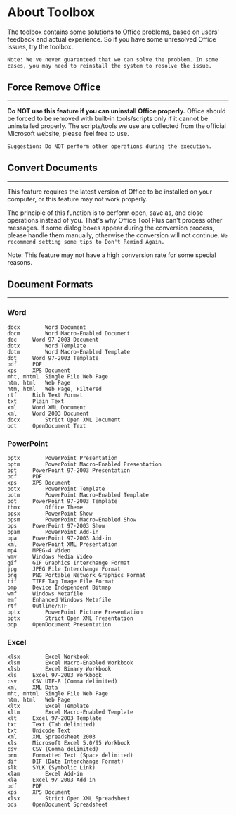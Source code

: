 # About Toolbox

The toolbox contains some solutions to Office problems, based on users' feedback and actual experience. So if you have some unresolved Office issues, try the toolbox.

`Note: We've never guaranteed that we can solve the problem. In some cases, you may need to reinstall the system to resolve the issue.`

## Force Remove Office

---

**Do NOT use this feature if you can uninstall Office properly.** Office should be forced to be removed with built-in tools/scripts only if it cannot be uninstalled properly. The scripts/tools we use are collected from the official Microsoft website, please feel free to use.

`Suggestion: Do NOT perform other operations during the execution.`

## Convert Documents

---

This feature requires the latest version of Office to be installed on your computer, or this feature may not work properly.

The principle of this function is to perform open, save as, and close operations instead of you. That's why Office Tool Plus can't process other messages. If some dialog boxes appear during the conversion process, please handle them manually, otherwise the conversion will not continue. `We recommend setting some tips to Don't Remind Again.`

Note: This feature may not have a high conversion rate for some special reasons.

## Document Formats

---

### Word

```
docx		Word Document
docm		Word Macro-Enabled Document
doc		Word 97-2003 Document
dotx		Word Template
dotm		Word Macro-Enabled Template
dot		Word 97-2003 Template
pdf		PDF
xps		XPS Document
mht, mhtml	Single File Web Page
htm, html	Web Page
htm, html	Web Page, Filtered
rtf		Rich Text Format
txt		Plain Text
xml		Word XML Document
xml		Word 2003 Document
docx		Strict Open XML Document
odt		OpenDocument Text
```

### PowerPoint

```
pptx		PowerPoint Presentation
pptm		PowerPoint Macro-Enabled Presentation
ppt		PowerPoint 97-2003 Presentation
pdf		PDF
xps		XPS Document
potx		PowerPoint Template
potm		PowerPoint Macro-Enabled Template
pot		PowerPoint 97-2003 Template
thmx		Office Theme
ppsx		PowerPoint Show
ppsm		PowerPoint Macro-Enabled Show
pps		PowerPoint 97-2003 Show
ppam		PowerPoint Add-in
ppa		PowerPoint 97-2003 Add-in
xml		PowerPoint XML Presentation
mp4		MPEG-4 Video
wmv		Windows Media Video
gif		GIF Graphics Interchange Format
jpg		JPEG File Interchange Format
png		PNG Portable Network Graphics Format
tif		TIFF Tag Image File Format
bmp		Device Independent Bitmap
wmf		Windows Metafile
emf		Enhanced Windows Metafile
rtf		Outline/RTF
pptx		PowerPoint Picture Presentation
pptx		Strict Open XML Presentation
odp		OpenDocument Presentation
```

### Excel

```
xlsx		Excel Workbook
xlsm		Excel Macro-Enabled Workbook
xlsb		Excel Binary Workbook
xls		Excel 97-2003 Workbook
csv		CSV UTF-8 (Comma delimited)
xml		XML Data
mht, mhtml	Single File Web Page
htm, html	Web Page
xltx		Excel Template
xltm		Excel Macro-Enabled Template
xlt		Excel 97-2003 Template
txt		Text (Tab delimited)
txt		Unicode Text
xml		XML Spreadsheet 2003
xls		Microsoft Excel 5.0/95 Workbook
csv		CSV (Comma delimited)
prn		Formatted Text (Space delimited)
dif		DIF (Data Interchange Format)
slk		SYLK (Symbolic Link)
xlam		Excel Add-in
xla		Excel 97-2003 Add-in
pdf		PDF
xps		XPS Document
xlsx		Strict Open XML Spreadsheet
ods		OpenDocument Spreadsheet
```
